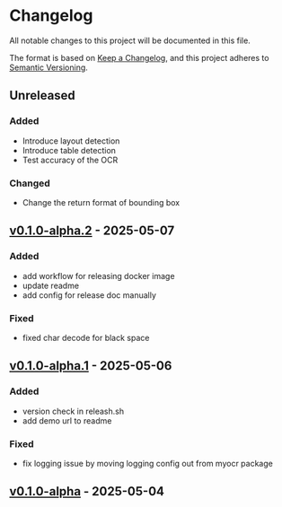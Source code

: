 # Changelog

All notable changes to this project will be documented in this file.

The format is based on [Keep a Changelog](https://keepachangelog.com/en/1.0.0/),
and this project adheres to [Semantic Versioning](https://semver.org/spec/v2.0.0.html).

## Unreleased

### Added

- Introduce layout detection
- Introduce table detection
- Test accuracy of the OCR

### Changed

- Change the return format of bounding box

## [v0.1.0-alpha.2](https://github.com/robbyzhaox/myocr/releases/tag/v0.1.0-alpha.2) - 2025-05-07

### Added

- add workflow for releasing docker image
- update readme
- add config for release doc manually

### Fixed
- fixed char decode for black space

## [v0.1.0-alpha.1](https://github.com/robbyzhaox/myocr/releases/tag/v0.1.0-alpha.1) - 2025-05-06

### Added
- version check in releash.sh
- add demo url to readme

### Fixed

- fix logging issue by moving logging config out from myocr package

## [v0.1.0-alpha](https://github.com/robbyzhaox/myocr/releases/tag/v0.1.0-alpha) - 2025-05-04

